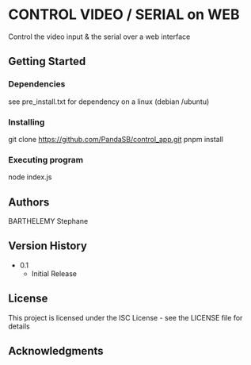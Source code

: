 # CONTROL VIDEO / SERIAL on WEB 

Control the video input & the serial over a web interface 


## Getting Started

### Dependencies

see pre_install.txt for dependency on a linux (debian /ubuntu)

### Installing

git clone https://github.com/PandaSB/control_app.git
pnpm install


### Executing program

node index.js 

## Authors

BARTHELEMY Stephane 

## Version History

* 0.1
    * Initial Release

## License

This project is licensed under the ISC License - see the LICENSE file for details

## Acknowledgments
